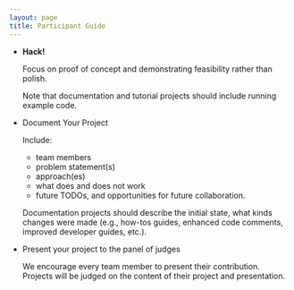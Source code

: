 ```yaml
---
layout: page
title: Participant Guide
---
```


[//]: # ([//]: # &#40;### Action Items BEFORE the Hackathon&#41;)
[//]: # ()
[//]: # ([//]: # &#40;&#41;)
[//]: # ([//]: # &#40;- Please email your GitHub ID to 16th-ndn-hackathon@named-data.net.  We will create a GitHub repository&#41;)
[//]: # ()
[//]: # ([//]: # &#40;for your project under the [hackathon organization]&#40;https://github.com/16th-ndn-hackathon&#41;.&#41;)
[//]: # ()
[//]: # ([//]: # &#40;&#41;)
[//]: # ([//]: # &#40;- Create web page explaining project at `16th-ndn-hackathon.named-data.net/<project-name>` using [GitHub Pages]&#40;https://pages.github.com/&#41;.&#41;)
[//]: # ()
[//]: # (### Action Items DURING the Hackathon)

- **Hack!**

    Focus on proof of concept and demonstrating feasibility rather than polish.

    Note that documentation and tutorial projects should include running example code.

- Document Your Project

    Include:

    - team members
    - problem statement(s)
    - approach(es)
    - what does and does not work
    - future TODOs, and opportunities for future collaboration.

    Documentation projects should describe the initial state, what kinds changes were made
    (e.g., how-tos guides, enhanced code comments, improved developer guides, etc.).

- Present your project to the panel of judges

    We encourage every team member to present their contribution.
    Projects will be judged on the content of their project and presentation.

